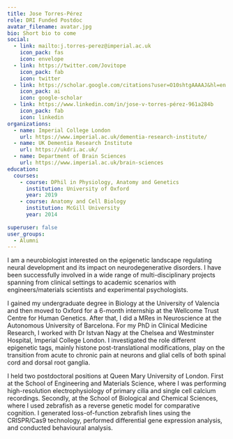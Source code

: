 ```yaml
---
title: Jose Torres-Pérez
role: DRI Funded Postdoc
avatar_filename: avatar.jpg
bio: Short bio to come
social:
  - link: mailto:j.torres-perez@imperial.ac.uk
    icon_pack: fas
    icon: envelope
  - link: https://twitter.com/Jovitope
    icon_pack: fab
    icon: twitter
  - link: https://scholar.google.com/citations?user=O10shtgAAAAJ&hl=en
    icon_pack: ai
    icon: google-scholar
  - link: https://www.linkedin.com/in/jose-v-torres-pérez-961a284b
    icon_pack: fab
    icon: linkedin
organizations:
  - name: Imperial College London
    url: https://www.imperial.ac.uk/dementia-research-institute/
  - name: UK Dementia Research Institute
    url: https://ukdri.ac.uk/
  - name: Department of Brain Sciences
    url: https://www.imperial.ac.uk/brain-sciences
education:
  courses:
    - course: DPhil in Physiology, Anatomy and Genetics
      institution: University of Oxford
      year: 2019
    - course: Anatomy and Cell Biology
      institution: McGill University
      year: 2014      
      
superuser: false
user_groups:
  - Alumni
---
```


I am a neurobiologist interested on the epigenetic landscape regulating neural development and its impact on neurodegenerative disorders. I have been successfully involved in a wide range of multi-disciplinary projects spanning from clinical settings to academic scenarios with engineers/materials scientists and experimental psychologists. 

I gained my undergraduate degree in Biology at the University of Valencia and then moved to Oxford for a 6-month internship at the Wellcome Trust Centre for Human Genetics. After that, I did a MRes in Neuroscience at the Autonomous University of Barcelona. For my PhD in Clinical Medicine Research, I worked with Dr Istvan Nagy at the Chelsea and Westminster Hospital, Imperial College London. I investigated the role different epigenetic tags, mainly histone post-translational modifications, play on the transition from acute to chronic pain at neurons and glial cells of both spinal cord and dorsal root ganglia. 

I held two postdoctoral positions at Queen Mary University of London.  First at the School of Engineering and Materials Science, where I was performing high-resolution electrophysiology of primary cilia and single cell calcium recordings. Secondly, at the School of Biological and Chemical Sciences, where I used zebrafish as a reverse genetic model for comparative cognition. I generated loss-of-function zebrafish lines using the CRISPR/Cas9 technology, performed differential gene expression analysis, and conducted behavioural analysis.   
